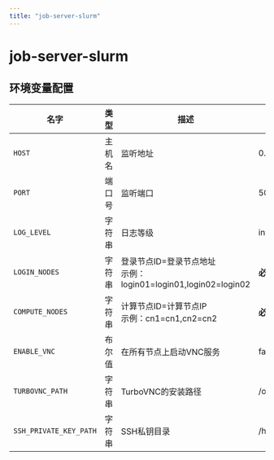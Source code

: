```yaml
---
title: "job-server-slurm"
---
```


# job-server-slurm

## 环境变量配置



<!-- ENV TABLE START -->

| 名字 | 类型 | 描述 | 默认值 |
| -- | -- | -- | -- |
|`HOST`|主机名|监听地址|0.0.0.0|
|`PORT`|端口号|监听端口|5000|
|`LOG_LEVEL`|字符串|日志等级|info|
|`LOGIN_NODES`|字符串|登录节点ID=登录节点地址<br/>示例：login01=login01,login02=login02|**必填**|
|`COMPUTE_NODES`|字符串|计算节点ID=计算节点IP<br/>示例：cn1=cn1,cn2=cn2|**必填**|
|`ENABLE_VNC`|布尔值|在所有节点上启动VNC服务|false|
|`TURBOVNC_PATH`|字符串|TurboVNC的安装路径|/opt/TurboVNC|
|`SSH_PRIVATE_KEY_PATH`|字符串|SSH私钥目录|/home/ddadaal/.ssh/id_rsa|

<!-- ENV TABLE END -->


